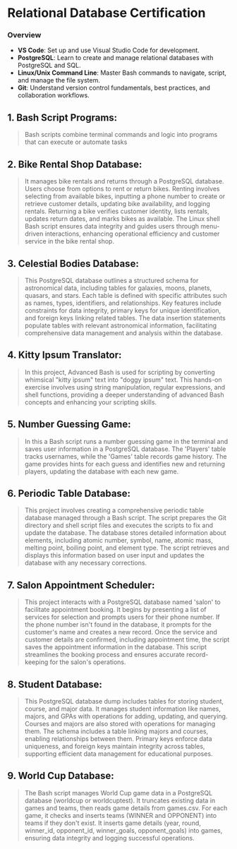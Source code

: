 # Relational Database Certification

### Overview
- **VS Code**: Set up and use Visual Studio Code for development.
- **PostgreSQL**: Learn to create and manage relational databases with PostgreSQL and SQL.
- **Linux/Unix Command Line**: Master Bash commands to navigate, script, and manage the file system.
- **Git**: Understand version control fundamentals, best practices, and collaboration workflows.

 ## 1. Bash Script Programs:
 > Bash scripts combine terminal commands and logic into programs that can execute or automate tasks

 ## 2. Bike Rental Shop Database:
 > It manages bike rentals and returns through a PostgreSQL database. 
 > Users choose from options to rent or return bikes. Renting involves selecting from available bikes, inputting a phone number to create or retrieve customer details, updating bike availability, and logging rentals. 
 > Returning a bike verifies customer identity, lists rentals, updates return dates, and marks bikes as available. 
 > The Linux shell Bash script ensures data integrity and guides users through menu-driven interactions, enhancing operational efficiency and customer service in the bike rental shop.

 ## 3. Celestial Bodies Database:
 > This PostgreSQL database outlines a structured schema for astronomical data, including tables for galaxies, moons, planets, quasars, and stars. Each table is defined with specific attributes such as names, types, identifiers, and relationships. Key features include constraints for data integrity, primary keys for unique identification, and foreign keys linking related tables. The data insertion statements populate tables with relevant astronomical information, facilitating comprehensive data management and analysis within the database.

 ## 4. Kitty Ipsum Translator:
 > In this project, Advanced Bash is used for scripting by converting whimsical "kitty ipsum" text into "doggy ipsum" text. This hands-on exercise involves using string manipulation, regular expressions, and shell functions, providing a deeper understanding of advanced Bash concepts and enhancing your scripting skills.

 ## 5. Number Guessing Game:
 > In this a Bash script runs a number guessing game in the terminal and saves user information in a PostgreSQL database. The 'Players' table tracks usernames, while the 'Games' table records game history. The game provides hints for each guess and identifies new and returning players, updating the database with each new game.

 ## 6. Periodic Table Database:
 > This project involves creating a comprehensive periodic table database managed through a Bash script. The script prepares the Git directory and shell script files and executes the scripts to fix and update the database. The database stores detailed information about elements, including atomic number, symbol, name, atomic mass, melting point, boiling point, and element type. The script retrieves and displays this information based on user input and updates the database with any necessary corrections.

 ## 7. Salon Appointment Scheduler:
 > This project interacts with a PostgreSQL database named 'salon' to facilitate appointment booking. It begins by presenting a list of services for selection and prompts users for their phone number. If the phone number isn't found in the database, it prompts for the customer's name and creates a new record. Once the service and customer details are confirmed, including appointment time, the script saves the appointment information in the database. This script streamlines the booking process and ensures accurate record-keeping for the salon's operations.

 ## 8. Student Database:
 > This PostgreSQL database dump includes tables for storing student, course, and major data. It manages student information like names, majors, and GPAs with operations for adding, updating, and querying. Courses and majors are also stored with operations for managing them. The schema includes a table linking majors and courses, enabling relationships between them. Primary keys enforce data uniqueness, and foreign keys maintain integrity across tables, supporting efficient data management for educational purposes.

 ## 9. World Cup Database:
 > The Bash script manages World Cup game data in a PostgreSQL database (worldcup or worldcuptest). It truncates existing data in games and teams, then reads game details from games.csv. For each game, it checks and inserts teams (WINNER and OPPONENT) into teams if they don't exist. It inserts game details (year, round, winner_id, opponent_id, winner_goals, opponent_goals) into games, ensuring data integrity and logging successful operations.


